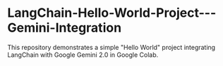 # LangChain-Hello-World-Project---Gemini-Integration
This repository demonstrates a simple "Hello World" project integrating LangChain with Google Gemini 2.0 in Google Colab.
